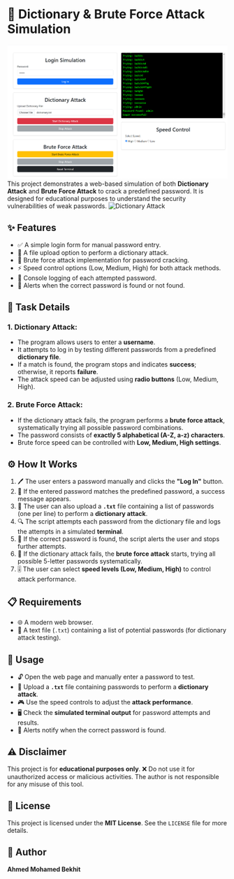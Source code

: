 # 🔐 Dictionary & Brute Force Attack Simulation
![Dictionary Attack](https://github.com/ahmedmohamedbekhit1/Information_Security_Mangment/blob/main/Task1/Screen_shot.png)
This project demonstrates a web-based simulation of both **Dictionary Attack** and **Brute Force Attack** to crack a predefined password. It is designed for educational purposes to understand the security vulnerabilities of weak passwords.
![Dictionary Attack](https://github.com/ahmedmohamedbekhit1/Information_Security_Mangment/blob/main/Task1/PasswordAttackSimulation.gif)

## ✨ Features

- ✅ A simple login form for manual password entry.
- 📂 A file upload option to perform a dictionary attack.
- 🔄 Brute force attack implementation for password cracking.
- ⚡ Speed control options (Low, Medium, High) for both attack methods.
- 📝 Console logging of each attempted password.
- 🔔 Alerts when the correct password is found or not found.

## 📌 Task Details

### 1. Dictionary Attack:
- The program allows users to enter a **username**.
- It attempts to log in by testing different passwords from a predefined **dictionary file**.
- If a match is found, the program stops and indicates **success**; otherwise, it reports **failure**.
- The attack speed can be adjusted using **radio buttons** (Low, Medium, High).

### 2. Brute Force Attack:
- If the dictionary attack fails, the program performs a **brute force attack**, systematically trying all possible password combinations.
- The password consists of **exactly 5 alphabetical (A-Z, a-z) characters**.
- Brute force speed can be controlled with **Low, Medium, High settings**.

## ⚙️ How It Works

1. 🖊️ The user enters a password manually and clicks the **"Log In"** button.
2. 🎯 If the entered password matches the predefined password, a success message appears.
3. 📄 The user can also upload a **`.txt`** file containing a list of passwords (one per line) to perform a **dictionary attack**.
4. 🔍 The script attempts each password from the dictionary file and logs the attempts in a simulated **terminal**.
5. 🛑 If the correct password is found, the script alerts the user and stops further attempts.
6. 🚀 If the dictionary attack fails, the **brute force attack** starts, trying all possible 5-letter passwords systematically.
7. 🎚️ The user can select **speed levels (Low, Medium, High)** to control attack performance.

## 📋 Requirements

- 🌐 A modern web browser.
- 📑 A text file (`.txt`) containing a list of potential passwords (for dictionary attack testing).

## 🚀 Usage

- 🔓 Open the web page and manually enter a password to test.
- 📂 Upload a **`.txt`** file containing passwords to perform a **dictionary attack**.
- 🎮 Use the speed controls to adjust the **attack performance**.
- 🖥️ Check the **simulated terminal output** for password attempts and results.
- 📢 Alerts notify when the correct password is found.

## ⚠️ Disclaimer

This project is for **educational purposes only**. ❌ Do not use it for unauthorized access or malicious activities. The author is not responsible for any misuse of this tool.

## 📜 License

This project is licensed under the **MIT License**. See the `LICENSE` file for more details.

## 👤 Author

**Ahmed Mohamed Bekhit**

